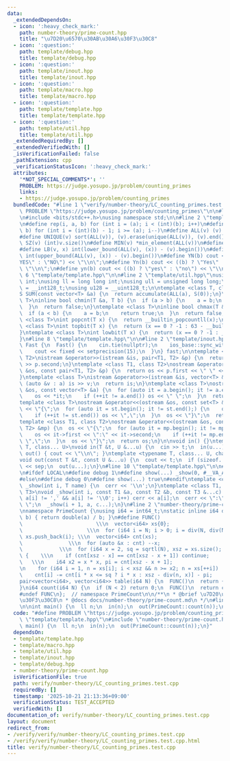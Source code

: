 ```yaml
---
data:
  _extendedDependsOn:
  - icon: ':heavy_check_mark:'
    path: number-theory/prime-count.hpp
    title: "\u7D20\u6570\u30AB\u30A6\u30F3\u30C8"
  - icon: ':question:'
    path: template/debug.hpp
    title: template/debug.hpp
  - icon: ':question:'
    path: template/inout.hpp
    title: template/inout.hpp
  - icon: ':question:'
    path: template/macro.hpp
    title: template/macro.hpp
  - icon: ':question:'
    path: template/template.hpp
    title: template/template.hpp
  - icon: ':question:'
    path: template/util.hpp
    title: template/util.hpp
  _extendedRequiredBy: []
  _extendedVerifiedWith: []
  _isVerificationFailed: false
  _pathExtension: cpp
  _verificationStatusIcon: ':heavy_check_mark:'
  attributes:
    '*NOT_SPECIAL_COMMENTS*': ''
    PROBLEM: https://judge.yosupo.jp/problem/counting_primes
    links:
    - https://judge.yosupo.jp/problem/counting_primes
  bundledCode: "#line 1 \"verify/number-theory/LC_counting_primes.test.cpp\"\n#define\
    \ PROBLEM \"https://judge.yosupo.jp/problem/counting_primes\"\n\n#line 2 \"template/template.hpp\"\
    \n#include <bits/stdc++.h>\nusing namespace std;\n\n#line 2 \"template/macro.hpp\"\
    \n#define rep(i, a, b) for (int i = (a); i < (int)(b); i++)\n#define rrep(i, a,\
    \ b) for (int i = (int)(b) - 1; i >= (a); i--)\n#define ALL(v) (v).begin(), (v).end()\n\
    #define UNIQUE(v) sort(ALL(v)), (v).erase(unique(ALL(v)), (v).end())\n#define\
    \ SZ(v) (int)v.size()\n#define MIN(v) *min_element(ALL(v))\n#define MAX(v) *max_element(ALL(v))\n\
    #define LB(v, x) int(lower_bound(ALL(v), (x)) - (v).begin())\n#define UB(v, x)\
    \ int(upper_bound(ALL(v), (x)) - (v).begin())\n#define YN(b) cout << ((b) ? \"\
    YES\" : \"NO\") << \"\\n\";\n#define Yn(b) cout << ((b) ? \"Yes\" : \"No\") <<\
    \ \"\\n\";\n#define yn(b) cout << ((b) ? \"yes\" : \"no\") << \"\\n\";\n#line\
    \ 6 \"template/template.hpp\"\n\n#line 2 \"template/util.hpp\"\nusing uint = unsigned\
    \ int;\nusing ll = long long int;\nusing ull = unsigned long long;\nusing i128\
    \ = __int128_t;\nusing u128 = __uint128_t;\n\ntemplate <class T, class S = T>\n\
    S SUM(const vector<T> &a) {\n  return accumulate(ALL(a), S(0));\n}\ntemplate <class\
    \ T>\ninline bool chmin(T &a, T b) {\n  if (a > b) {\n    a = b;\n    return true;\n\
    \  }\n  return false;\n}\ntemplate <class T>\ninline bool chmax(T &a, T b) {\n\
    \  if (a < b) {\n    a = b;\n    return true;\n  }\n  return false;\n}\n\ntemplate\
    \ <class T>\nint popcnt(T x) {\n  return __builtin_popcountll(x);\n}\ntemplate\
    \ <class T>\nint topbit(T x) {\n  return (x == 0 ? -1 : 63 - __builtin_clzll(x));\n\
    }\ntemplate <class T>\nint lowbit(T x) {\n  return (x == 0 ? -1 : __builtin_ctzll(x));\n\
    }\n#line 8 \"template/template.hpp\"\n\n#line 2 \"template/inout.hpp\"\nstruct\
    \ Fast {\n  Fast() {\n    cin.tie(nullptr);\n    ios_base::sync_with_stdio(false);\n\
    \    cout << fixed << setprecision(15);\n  }\n} fast;\n\ntemplate <class T1, class\
    \ T2>\nistream &operator>>(istream &is, pair<T1, T2> &p) {\n  return is >> p.first\
    \ >> p.second;\n}\ntemplate <class T1, class T2>\nostream &operator<<(ostream\
    \ &os, const pair<T1, T2> &p) {\n  return os << p.first << \" \" << p.second;\n\
    }\ntemplate <class T>\nistream &operator>>(istream &is, vector<T> &a) {\n  for\
    \ (auto &v : a) is >> v;\n  return is;\n}\ntemplate <class T>\nostream &operator<<(ostream\
    \ &os, const vector<T> &a) {\n  for (auto it = a.begin(); it != a.end();) {\n\
    \    os << *it;\n    if (++it != a.end()) os << \" \";\n  }\n  return os;\n}\n\
    template <class T>\nostream &operator<<(ostream &os, const set<T> &st) {\n  os\
    \ << \"{\";\n  for (auto it = st.begin(); it != st.end();) {\n    os << *it;\n\
    \    if (++it != st.end()) os << \",\";\n  }\n  os << \"}\";\n  return os;\n}\n\
    template <class T1, class T2>\nostream &operator<<(ostream &os, const map<T1,\
    \ T2> &mp) {\n  os << \"{\";\n  for (auto it = mp.begin(); it != mp.end();) {\n\
    \    os << it->first << \":\" << it->second;\n    if (++it != mp.end()) os <<\
    \ \",\";\n  }\n  os << \"}\";\n  return os;\n}\n\nvoid in() {}\ntemplate <typename\
    \ T, class... U>\nvoid in(T &t, U &...u) {\n  cin >> t;\n  in(u...);\n}\nvoid\
    \ out() { cout << \"\\n\"; }\ntemplate <typename T, class... U, char sep = ' '>\n\
    void out(const T &t, const U &...u) {\n  cout << t;\n  if (sizeof...(u)) cout\
    \ << sep;\n  out(u...);\n}\n#line 10 \"template/template.hpp\"\n\n#line 2 \"template/debug.hpp\"\
    \n#ifdef LOCAL\n#define debug 1\n#define show(...) _show(0, #__VA_ARGS__, __VA_ARGS__)\n\
    #else\n#define debug 0\n#define show(...) true\n#endif\ntemplate <class T>\nvoid\
    \ _show(int i, T name) {\n  cerr << '\\n';\n}\ntemplate <class T1, class T2, class...\
    \ T3>\nvoid _show(int i, const T1 &a, const T2 &b, const T3 &...c) {\n  for (;\
    \ a[i] != ',' && a[i] != '\\0'; i++) cerr << a[i];\n  cerr << \":\" << b << \"\
    \ \";\n  _show(i + 1, a, c...);\n}\n#line 2 \"number-theory/prime-count.hpp\"\n\
    \nnamespace PrimeCount {\nusing i64 = int64_t;\nstatic inline i64 div(i64 a, i64\
    \ b) { return double(a) / b; }\n#define FUNC()                               \
    \                        \\\n  vector<i64> xs{0};                            \
    \                     \\\n  for (i64 i = N; i > 0; i = div(N, div(N, i) + 1))\
    \ xs.push_back(i); \\\n  vector<i64> cnt(xs);                                \
    \               \\\n  for (auto &x : cnt) --x;                               \
    \            \\\n  for (i64 x = 2, sq = sqrtl(N), xsz = xs.size(); x <= sq; ++x)\
    \ {    \\\n    if (cnt[xsz - x] == cnt[xsz - x + 1]) continue;               \
    \   \\\n    i64 x2 = x * x, pi = cnt[xsz - x + 1];                           \\\
    \n    for (i64 i = 1, n = xs[i]; i < xsz && n >= x2; n = xs[++i])      \\\n  \
    \    cnt[i] -= cnt[i * x <= sq ? i * x : xsz - div(n, x)] - pi;     \\\n  }\n\
    pair<vector<i64>, vector<i64>> table(i64 N) {\n  FUNC()\n  return {xs, cnt};\n\
    }\ni64 count(i64 N) {\n  if (N < 2) return 0;\n  FUNC()\n  return cnt[1];\n}\n\
    #undef FUNC\n};  // namespace PrimeCount\n\n/**\n * @brief \u7D20\u6570\u30AB\u30A6\
    \u30F3\u30C8\n * @docs docs/number-theory/prime-count.md\n */\n#line 5 \"verify/number-theory/LC_counting_primes.test.cpp\"\
    \n\nint main() {\n  ll n;\n  in(n);\n  out(PrimeCount::count(n));\n}\n"
  code: "#define PROBLEM \"https://judge.yosupo.jp/problem/counting_primes\"\n\n#include\
    \ \"template/template.hpp\"\n#include \"number-theory/prime-count.hpp\"\n\nint\
    \ main() {\n  ll n;\n  in(n);\n  out(PrimeCount::count(n));\n}"
  dependsOn:
  - template/template.hpp
  - template/macro.hpp
  - template/util.hpp
  - template/inout.hpp
  - template/debug.hpp
  - number-theory/prime-count.hpp
  isVerificationFile: true
  path: verify/number-theory/LC_counting_primes.test.cpp
  requiredBy: []
  timestamp: '2025-10-21 21:13:36+09:00'
  verificationStatus: TEST_ACCEPTED
  verifiedWith: []
documentation_of: verify/number-theory/LC_counting_primes.test.cpp
layout: document
redirect_from:
- /verify/verify/number-theory/LC_counting_primes.test.cpp
- /verify/verify/number-theory/LC_counting_primes.test.cpp.html
title: verify/number-theory/LC_counting_primes.test.cpp
---
```

